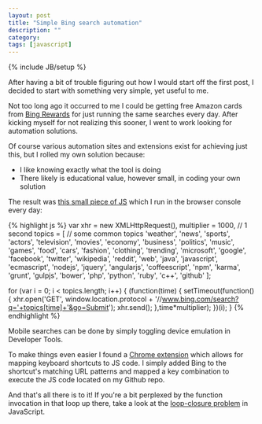 ```yaml
---
layout: post
title: "Simple Bing search automation"
description: ""
category: 
tags: [javascript]
---
```

{% include JB/setup %}

After having a bit of trouble figuring out how I would start off the first post, I decided to start with something very simple, yet useful to me. 

Not too long ago it occurred to me I could be getting free Amazon cards from [Bing Rewards](https://www.bing.com/rewards) for just running the same searches every day. After kicking myself for not realizing this sooner, I went to work looking for automation solutions.
<!--more-->

Of course various automation sites and extensions exist for achieving just this, but I rolled my own solution because:

* I like knowing exactly what the tool is doing
* There likely is educational value, however small, in coding your own solution

The result was [this small piece of JS](https://github.com/rhoffmann8/autobing) which I run in the browser console every day:

{% highlight js %}
var xhr = new XMLHttpRequest(),
    multiplier = 1000, // 1 second
    topics = [ // some common topics
        'weather', 'news', 'sports', 'actors', 'television', 'movies', 'economy', 'business', 'politics', 'music', 
        'games', 'food', 'cars', 'fashion', 'clothing', 'trending', 'microsoft', 'google', 'facebook', 'twitter', 
        'wikipedia', 'reddit', 'web', 'java', 'javascript', 'ecmascript', 'nodejs', 'jquery', 'angularjs', 'coffeescript', 
        'npm', 'karma', 'grunt', 'gulpjs', 'bower', 'php', 'python', 'ruby', 'c++', 'github'
    ];

for (var i = 0; i < topics.length; i++) {
    (function(time) {
        setTimeout(function() {
            xhr.open('GET', window.location.protocol + '//www.bing.com/search?q='+topics[time]+'&go=Submit');
            xhr.send();
        },time*multiplier);
    })(i);
}
{% endhighlight %}

Mobile searches can be done by simply toggling device emulation in Developer Tools.

To make things even easier I found a [Chrome extension](https://chrome.google.com/webstore/detail/shortcut-manager/mgjjeipcdnnjhgodgjpfkffcejoljijf) which allows for mapping keyboard shortcuts to JS code. I simply added Bing to the shortcut's matching URL patterns and mapped a key combination to execute the JS code located on my Github repo.

And that's all there is to it! If you're a bit perplexed by the function invocation in that loop up there, take a look at the [loop-closure problem](https://www.google.com/?gws_rd=ssl#q=javascript+loop+closure+problem) in JavaScript.